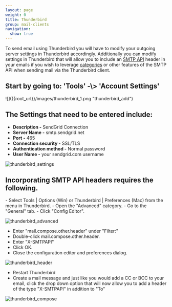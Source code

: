 ```yaml
---
layout: page
weight: 0
title: Thunderbird
group: mail-clients
navigation:
  show: true
---
```


To send email using Thunderbird you will have to modify your outgoing server settings in Thunderbird accordingly. Additionally you can modify settings in Thunderbird that will allow you to include an [SMTP API]({{root_url}}/API_Reference/SMTP_API/index.html) header in your emails if you wish to leverage [categories]({{root_url}}/User_Guide/Statistics/categories.html) or other features of the SMTP API when sending mail via the Thunderbird client.

<h2>
Start by going to: 'Tools' -\> 'Account Settings'

</h3>
![]({{root_url}}/images/thunderbird_1.png "thunderbird_add")

<h2>
The Settings that need to be entered include:

</h3>

* **Description -** SendGrid Connection
* **Server Name -** smtp.sendgrid.net
* **Port -** 465
* **Connection security -** SSL/TLS
* **Authentication method -** Normal password
* **User Name -** your sendgrid.com username

![]({{root_url}}/images/thunderbird_2.png "thunderbird_settings")

<h2>
Incorporating SMTP API headers requires the following.

</h3>
-   Select Tools | Options (Win) or Thunderbird | Preferences (Mac) from the menu in Thunderbird.
-   Open the "Advanced" category.
-   Go to the "General" tab.
-   Click "Config Editor".

![]({{root_url}}/images/thunderbird_3.png "thunderbird_advanced")

-   Enter "mail.compose.other.header" under "Filter:"
-   Double-click mail.compose.other.header.
-   Enter "X-SMTPAPI"
-   Click OK.
-   Close the configuration editor and preferences dialog.

![]({{root_url}}/images/thunderbird_4.png "thunderbird_header")

-   Restart Thunderbird
-   Create a mail message and just like you would add a CC or BCC to your email, click the drop down option that will now allow you to add a header of the type "X-SMTPAPI" in addition to "To"

![]({{root_url}}/images/thunderbird_5.png "thunderbird_compose")
